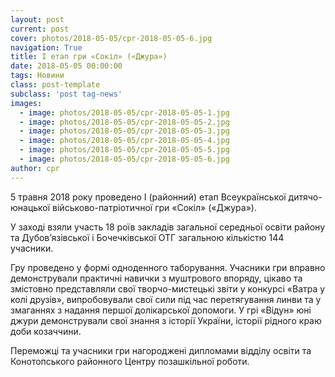 ```yaml
---
layout: post
current: post
cover: photos/2018-05-05/cpr-2018-05-05-6.jpg
navigation: True
title: І етап гри «Сокіл» («Джура»)
date: 2018-05-05 00:00:00
tags: Новини
class: post-template
subclass: 'post tag-news'
images:
  - image: photos/2018-05-05/cpr-2018-05-05-1.jpg
  - image: photos/2018-05-05/cpr-2018-05-05-2.jpg
  - image: photos/2018-05-05/cpr-2018-05-05-3.jpg
  - image: photos/2018-05-05/cpr-2018-05-05-4.jpg
  - image: photos/2018-05-05/cpr-2018-05-05-5.jpg
  - image: photos/2018-05-05/cpr-2018-05-05-6.jpg
author: cpr
---
```


5 травня 2018 року проведено І (районний) етап Всеукраїнської дитячо-юнацької військово-патріотичної гри «Сокіл» («Джура»).

У заході взяли участь 18 роїв закладів загальної середньої освіти району та Дубов’язівської і Бочечківської ОТГ загальною кількістю 144 учасники.

Гру проведено у формі одноденного таборування. Учасники гри вправно демонстрували практичні навички з муштрового впоряду, цікаво та змістовно представляли свої творчо-мистецькі звіти у конкурсі «Ватра у колі друзів», випробовували свої сили під час перетягування линви та у змаганнях з надання першої долікарської допомоги. У грі «Відун» юні джури демонстрували свої знання з історії України, історії рідного краю доби козаччини.

Переможці та учасники гри нагороджені дипломами відділу освіти та Конотопського районного Центру позашкільної роботи.

